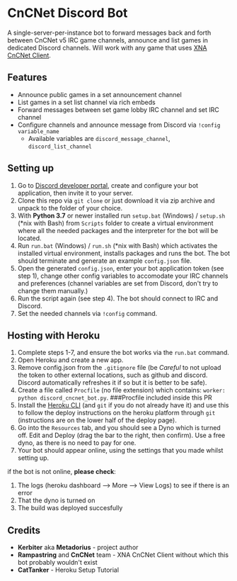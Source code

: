 # CnCNet Discord Bot
A single-server-per-instance bot to forward messages back and forth between CnCNet v5 IRC game channels, announce and list games in dedicated Discord channels. Will work with any game that uses [XNA CnCNet Client](https://github.com/CnCNet/xna-cncnet-client).


Features
--------

- Announce public games in a set announcement channel
- List games in a set list channel via rich embeds
- Forward messages between set game lobby IRC channel and set IRC channel
- Configure channels and announce message from Discord via `!config variable_name`
  - Available variables are `discord_message_channel`, `discord_list_channel`


Setting up
----------

1. Go to [Discord developer portal](https://discord.com/developers/applications/), create and configure your bot application, then invite it to your server.
2. Clone this repo via `git clone` or just download it via zip archive and unpack to the folder of your choice.
3. With **Python 3.7** or newer installed run `setup.bat` (Windows) / `setup.sh` (\*nix with Bash) from `Scripts` folder to create a virtual environment where all the needed packages and the interpreter for the bot will be located.
4. Run `run.bat` (Windows) / `run.sh` (\*nix with Bash) which activates the installed virtual environment, installs packages and runs the bot. The bot should terminate and generate an example `config.json` file.
5. Open the generated `config.json`, enter your bot application token (see step 1), change other config variables to accomodate your IRC channels and preferences (channel variables are set from Discord, don't try to change them manually.)
6. Run the script again (see step 4). The bot should connect to IRC and Discord.
7. Set the needed channels via `!config` command.

Hosting with Heroku
-------
1. Complete steps 1-7, and ensure the bot works via the `run.bat` command.
2. Open Heroku and create a new app.
3. Remove config.json from the `.gitignore` file (be *Careful* to not upload the token to other external locations, such as github and discord. Discord automatically refreshes it if so but it is better to be safe).
4. Create a file called `Procfile` (no file extension) which contains: `worker: python discord_cncnet_bot.py`.   ###Procfile included inside this PR
5. Install the [Heroku CLI](https://devcenter.heroku.com/articles/heroku-cli) (and `git` if you do not already have it) and use this to follow the deploy instructions on the heroku platform through `git` (instructions are on the lower half of the deploy page).
6. Go into the `Resources` tab, and you should see a Dyno which is turned off. Edit and Deploy (drag the bar to the right, then confirm). Use a free dyno, as there is no need to pay for one.
7. Your bot should appear online, using the settings that you made whilst setting up.

if the bot is not online, **please check**:
1) The logs (heroku dashboard --> More --> View Logs) to see if there is an error
2) That the dyno is turned on
3) The build was deployed succesfully

Credits
-------

- **Kerbiter** aka **Metadorius** - project author
- **Rampastring** and **CnCNet** team - XNA CnCNet Client without which this bot probably wouldn't exist
- **CatTanker** - Heroku Setup Tutorial

